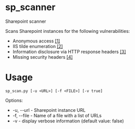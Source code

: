 # sp_scanner
Sharepoint scanner

Scans Sharepoint instances for the following vulnerabilities:
* Anonymous access [[1]](https://www.owasp.org/index.php/Broken_Access_Control)
* IIS tilde enumeration [[2]](https://www.acunetix.com/vulnerabilities/web/microsoft-iis-tilde-directory-enumeration/)
* Information disclosure via HTTP response headers [[3]](https://www.owasp.org/index.php/Top_10-2017_A3-Sensitive_Data_Exposure)
* Missing security headers [[4]](https://www.owasp.org/index.php/OWASP_Secure_Headers_Project#tab=Headers)

# Usage

```sp_scan.py [-u <URL>] [-f <FILE>] [-v true]```

Options:

* -u, --url - Sharepoint instance URL
* -f, --file - Name of a file with a list of URLs
* -v - display verbose information (default value: false)
